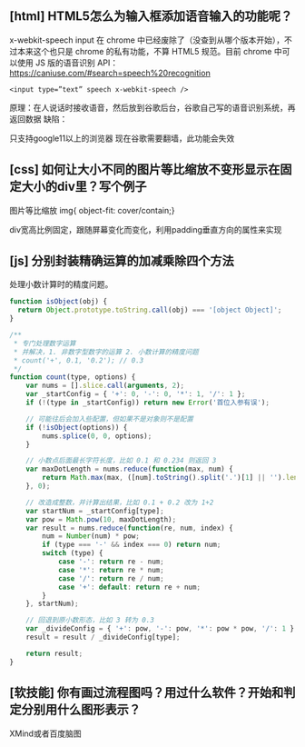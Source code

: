 ## [html] HTML5怎么为输入框添加语音输入的功能呢？

x-webkit-speech input 在 chrome 中已经废除了（没查到从哪个版本开始），不过本来这个也只是 chrome 的私有功能，不算 HTML5 规范。目前 chrome 中可以使用 JS 版的语音识别 API： https://caniuse.com/#search=speech%20recognition

`<input type=”text” speech x-webkit-speech />`

原理：在人说话时接收语音，然后放到谷歌后台，谷歌自己写的语音识别系统，再返回数据
缺陷：

只支持google11以上的浏览器
现在谷歌需要翻墙，此功能会失效

## [css] 如何让大小不同的图片等比缩放不变形显示在固定大小的div里？写个例子

图片等比缩放 img{ object-fit: cover/contain;}

div宽高比例固定，跟随屏幕变化而变化，利用padding垂直方向的属性来实现

## [js] 分别封装精确运算的加减乘除四个方法

处理小数计算时的精度问题。

```javascript
function isObject(obj) {
  return Object.prototype.toString.call(obj) === '[object Object]';
}

/**
 * 专门处理数字运算
 * 并解决，1. 非数字型数字的运算 2. 小数计算的精度问题
 * count('+', 0.1, '0.2'); // 0.3
 */
function count(type, options) {
    var nums = [].slice.call(arguments, 2);
    var _startConfig = { '+': 0, '-': 0, '*': 1, '/': 1 };
    if (!(type in _startConfig)) return new Error('首位入参有误');

    // 可能往后会加入些配置，但如果不是对象则不是配置
    if (!isObject(options)) {
        nums.splice(0, 0, options);
    }

    // 小数点后面最长字符长度，比如 0.1 和 0.234 则返回 3
    var maxDotLength = nums.reduce(function(max, num) {
        return Math.max(max, ([num].toString().split('.')[1] || '').length);
    }, 0);

    // 改造成整数，并计算出结果，比如 0.1 + 0.2 改为 1+2
    var startNum = _startConfig[type];
    var pow = Math.pow(10, maxDotLength);
    var result = nums.reduce(function(re, num, index) {
        num = Number(num) * pow;
        if (type === '-' && index === 0) return num;
        switch (type) {
            case '-': return re - num;
            case '*': return re * num;
            case '/': return re / num;
            case '+': default: return re + num;
        }
    }, startNum);

    // 回退到原小数形态，比如 3 转为 0.3
    var _divideConfig = { '+': pow, '-': pow, '*': pow * pow, '/': 1 };
    result = result / _divideConfig[type];

    return result;
}
```
## [软技能] 你有画过流程图吗？用过什么软件？开始和判定分别用什么图形表示？

XMind或者百度脑图

